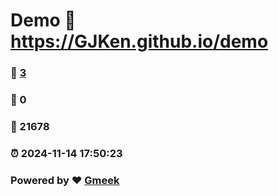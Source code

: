 # Demo :link: https://GJKen.github.io/demo 
### :page_facing_up: [3](https://GJKen.github.io/demo/tag.html) 
### :speech_balloon: 0 
### :hibiscus: 21678 
### :alarm_clock: 2024-11-14 17:50:23 
### Powered by :heart: [Gmeek](https://github.com/Meekdai/Gmeek)
